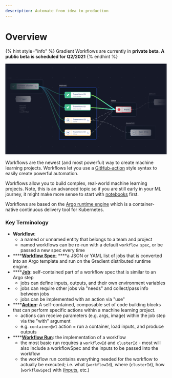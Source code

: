 ```yaml
---
description: Automate from idea to production
---
```


# Overview

{% hint style="info" %}
Gradient Workflows are currently in **private beta**. **A public beta is scheduled for Q2/2021**
{% endhint %}

![](../../.gitbook/assets/screen-shot-2021-03-04-at-4.15.25-pm.png)

Workflows are the newest \(and most powerful\) way to create machine learning projects. Workflows let you use a [GitHub-action](https://docs.github.com/en/actions) style syntax to easily create powerful automation.

Workflows allow you to build complex, real-world machine learning projects. Note, this is an advanced topic so if you are still early in your ML journey, it might make more sense to start with [notebooks](../../tutorials/getting-started-with-gradient-notebooks.md) first.

Workflows are based on the [Argo runtime engine](https://argoproj.github.io/projects/argo/) which is a container-native continuous delivery tool for Kubernetes. 

### Key Terminology

* **Workflow**: 
  * a named or unnamed entity that belongs to a team and project
  * named workflows can be re-run with a default `workflow spec`, or be passed a new spec every time
* \*\*\*\*[**Workflow Spec:**](workflow-spec.md) ****a JSON or YAML list of jobs that is converted into an Argo template and run on the Gradient distributed runtime engine.
* \*\*\*\*[**Job**](workflow-spec.md#jobs)**:** self-contained part of a workflow spec that is similar to an Argo step
  * jobs can define inputs, outputs, and their own environment variables
* * jobs can require other jobs via "needs" and collect/pass info between jobs
  * jobs can be implemented with an action via "use"
* \*\*\*\*[**Action**](gradient-actions.md)**:** A self-contained, composable set of code building blocks that can perform specific actions within a machine learning project. 
* * actions can receive parameters \(e.g. args, image\) within the job step via the "with" argument
  * e.g. `container@v1` action = run a container, load inputs, and produce outputs
* \*\*\*\*[**Workflow Run**](workflow-spec.md#example-workflow-run-output): the implementation of a workflow
  * the most basic run requires a `workflowId` and `clusterId` - most will also include a workflowSpec and the inputs to be passed into the workflow
  * the workflow run contains everything needed for the workflow to actually be executed; i.e. what \(`workflowId`\), where \(`clusterId`\), how \(`workflowSpec`\) with \([inputs](workflow-spec.md#inputs), etc.\)







